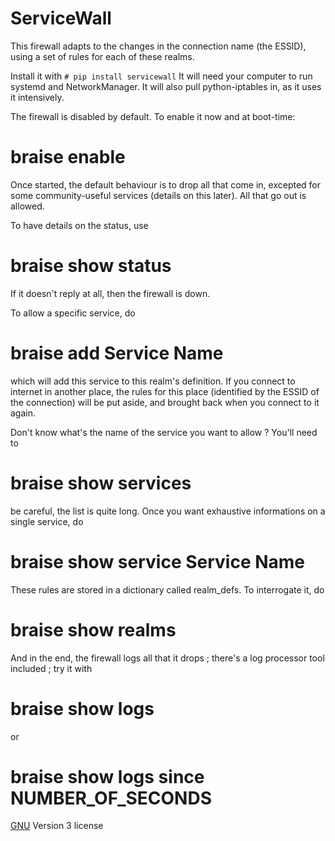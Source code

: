 # ServiceWall

This firewall adapts to the changes in the connection name (the ESSID), using
a set of rules for each of these realms.

Install it with
 `# pip install servicewall`
It will need your computer to run systemd and NetworkManager. It will also pull
python-iptables in, as it uses it intensively.

The firewall is disabled by default. To enable it now and at boot-time:
 # braise enable

Once started, the default behaviour is to drop all that come in, excepted for
some community-useful services (details on this later). All that go out is
allowed.

To have details on the status, use
 # braise show status
If it doesn't reply at all, then the firewall is down.

To allow a specific service, do
 # braise add Service Name
which will add this service to this realm's definition. If you connect to
internet in another place, the rules for this place (identified by the ESSID of
the connection) will be put aside, and brought back when you connect to it
again.

Don't know what's the name of the service you want to allow ? You'll need to
 # braise show services
be careful, the list is quite long. Once you want exhaustive informations on a
single service, do
 # braise show service Service Name

These rules are stored in a dictionary called realm_defs. To interrogate it, do
 # braise show realms

And in the end, the firewall logs all that it drops ; there's a log processor
tool included ; try it with
 # braise show logs
or
 # braise show logs since NUMBER_OF_SECONDS


[GNU](http://www.gnu.org) Version 3 license
